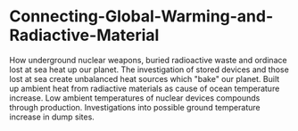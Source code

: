 # Connecting-Global-Warming-and-Radiactive-Material
How underground nuclear weapons, buried radioactive waste and ordinace lost at sea heat up our planet.
The investigation of stored devices and those lost at sea create unbalanced heat sources which "bake" our planet.
Built up ambient heat from radiactive materials as cause of ocean temperature increase. 
Low ambient temperatures of nuclear devices compounds through production. 
Investigations into possible ground temperature increase in dump sites. 
